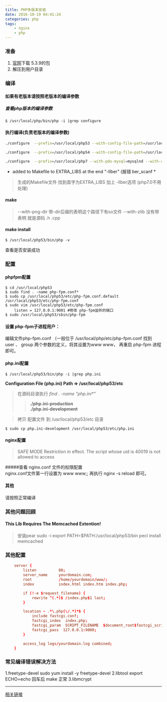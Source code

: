 ```yaml
---
title: PHP多版本安装
date: 2016-10-19 04:41:24
categories: php
tags:
    - nginx
    - php
---
```


### 准备

1. [官网](http://cn2.php.net/releases/)下载 5.3.9的包
1. 解压到用户目录


### 编译
#### 如果有老版本请按照老版本的编译参数
##### 查看php版本的编译参数
```
$ /usr/local/php/bin/php -i |grep configure
```
#### 执行编译(负责老版本的编译参数)
```bash
./configure  --prefix=/usr/local/php53 --with-config-file-path=/usr/local/php53/etc --with-mysql --with-mysqli --with-iconv-dir=/usr/local --with-freetype-dir --with-jpeg-dir --with-png-dir --with-zlib --with-libxml-dir=/usr --enable-xml --disable-rpath --enable-discard-path --enable-safe-mode --enable-bcmath --enable-shmop --enable-sysvsem --enable-inline-optimization --with-curl=/usr/local --without-curlwrappers --enable-mbregex --enable-fastcgi --enable-fpm --enable-force-cgi-redirect --enable-mbstring --with-mcrypt --with-gd --enable-gd-native-ttf --with-openssl --with-mhash --enable-pcntl --enable-sockets --with-xmlrpc --enable-zip --enable-soap  --enable-zip --with-bz2

./configure  --prefix=/usr/local/php54 --with-config-file-path=/usr/local/php54/etc --with-curl=/usr/local  --enable-fpm  --with-mysql --with-mysqli --enable-sockets --enable-fastcgi 

./configure  --prefix=/usr/local/php7 --with-pdo-mysql=mysqlnd --with-config-file-path=/usr/local/php7/etc  --with-mysqli --with-iconv-dir=/usr/local --with-freetype-dir --with-jpeg-dir --with-png-dir --with-zlib --with-libxml-dir=/usr --enable-xml --disable-rpath   --enable-bcmath --enable-shmop --enable-sysvsem --enable-inline-optimization --with-curl=/usr/local  --enable-mbregex  --enable-fpm --enable-mbstring --with-mcrypt --with-gd --enable-gd-native-ttf --with-openssl --with-mhash --enable-pcntl --enable-sockets --with-xmlrpc --enable-zip --enable-soap  --enable-zip --with-bz2

```
* added to Makefile to EXTRA_LIBS at the end "-llber" (报错 ber_scanf *
> 生成的Makefile文件 找到首字为EXTRA_LIBS 加上 -llber选项 (php7.0不用处理)

#### make
> --with-png-dir 带-dir后缀的表明这个路径下有so文件
> --with-zlib 没有带表明 就是源码 .h .cpp

#### make install 
```
$ /usr/local/php53/bin/php -v
```
查看是否安装成功

### 配置
#### phpfpm配置
```
$ cd /usr/local/php53
$ sudo find . -name php-fpm.conf*
$ sudo cp /usr/local/php53/etc/php-fpm.conf.default /usr/local/php53/etc/php-fpm.conf
$ sudo vim /usr/local/php53/etc/php-fpm.conf
    listen = 127.0.0.1:9001 #修改 php-fpm监听的端口
$ sudo /usr/local/php53/sbin/php-fpm
```

#### 设置 php-fpm子进程用户：
编辑文件php-fpm.conf （一般位于 /usr/local/php/etc/php-fpm.conf 
找到 user 、 group 两个参数的定义，将其设置为www www，
再重启 php-fpm 进程即可。 

#### php.ini配置
```
$ /usr/local/php53/bin/php -i |grep php.ini
```
**Configuration File (php.ini) Path => /usr/local/php53/etc**

> 在源码目录执行 *find . -name "php.ini\*"*
>> **./php.ini-production**  
>> **./php.ini-development**


> 拷贝 配置文件 到 /usr/local/php53/etc 目录
```
$ sudo cp php.ini-development /usr/local/php53/etc/php.ini
```



#### nginx配置

> SAFE MODE Restriction in effect. The script whose uid is 40019 is not allowed to access  

#####查看 nginx.conf 文件的权限配置  
nginx.conf文件第一行设置为 www www;;
再执行 nginx -s reload 即可。



#### 其他
请按照正常编译



### 其他问题回顾
#### This Lib Requires The Memcached Extention!

> 安装pear
> sudo -i
> export PATH=$PATH:/usr/local/php53/bin
> pecl install memcached


### 其他配置

```conf
    server {
        listen          80;
        server_name     yourdomain.com;
        root            /home/yourdomain/www/;
        index           index.html index.htm index.php;

        if (!-e $request_filename) {
            rewrite ^(.*)$ /index.php$1 last;
        }

        location ~ .*\.php(\/.*)*$ {
            include fastcgi.conf;
            fastcgi_index  index.php;
            fastcgi_param  SCRIPT_FILENAME  $document_root$fastcgi_script_name;
            fastcgi_pass  127.0.0.1:9000;
        }

        access_log logs/yourdomain.log combined;
    }
```


### 常见编译错误解决方法
1.freetype-devel            sudo yum install -y freetype-devel
2.libtool                   export ECHO=echo  回车后 make  正常
3.libmcrypt 

----

[相关链接](http://www.cnblogs.com/canbefree/p/5663090.html)